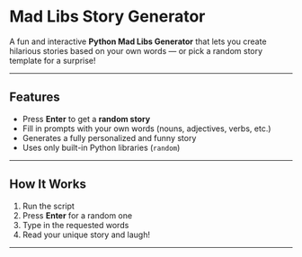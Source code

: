 #  Mad Libs Story Generator

A fun and interactive **Python Mad Libs Generator** that lets you create hilarious stories based on your own words — or pick a random story template for a surprise!  

---

##  Features
- Press **Enter** to get a **random story**
- Fill in prompts with your own words (nouns, adjectives, verbs, etc.)
- Generates a fully personalized and funny story
- Uses only built-in Python libraries (`random`)

---

##  How It Works
1. Run the script  
2. Press **Enter** for a random one  
3. Type in the requested words  
4. Read your unique story and laugh!

---
